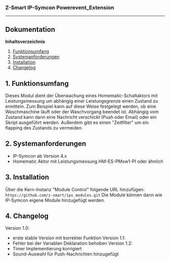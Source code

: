 ### Z-Smart IP-Symcon Powerevent_Extension
---

## Dokumentation

**Inhaltsverzeichnis**

1. [Funktionsumfang](#1-funktionsumfang) 
2. [Systemanforderungen](#2-systemanforderungen)
3. [Installation](#3-installation)
4. [Changelog](#4-changelog) 

## 1. Funktionsumfang
Dieses Modul dient der Überwachung eines Homematic-Schaltaktors mit Leistungsmessung um abhängig einer Leistungsgrenze einen Zustand zu ermitteln.
Zum Beispiel kann auf diese Weise festgelegt werden, ob eine Waschmaschine läuft oder der Waschvorgang beendet ist. Abhängig vom Zustand kann dann eine 
Nachricht verschickt (Push oder Email) oder ein Skript ausgeführt werden. Außerdem gibt es einen "Zeitfilter" um ein flapping des Zustands zu vermeiden.

## 2. Systemanforderungen
- IP-Symcon ab Version 4.x
- Homematic Aktor mit Leistungsmessung HM-ES-PMsw1-PI oder ähnlich

## 3. Installation
Über die Kern-Instanz "Module Control" folgende URL hinzufügen:
`https://github.com/z-smart/ips_modules.git`
Die Module können dann wie IP-Symcon eigene Module hinzugefügt werden.


## 4. Changelog
Version 1.0:
  - erste stable Version mit korrekter Funktion
Version 1.1:
  - Fehler bei der Variablen Deklaration behoben
Version 1.2:
  - Timer Implementierung korrigiert
  - Sound-Auswahl für Push-Nachrichten hinzugefügt
  
